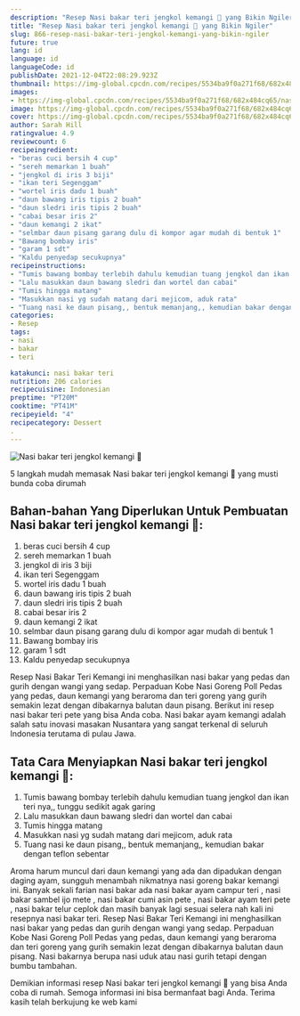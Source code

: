 ```yaml
---
description: "Resep Nasi bakar teri jengkol kemangi 🤭 yang Bikin Ngiler"
title: "Resep Nasi bakar teri jengkol kemangi 🤭 yang Bikin Ngiler"
slug: 866-resep-nasi-bakar-teri-jengkol-kemangi-yang-bikin-ngiler
future: true
lang: id
language: id
languageCode: id
publishDate: 2021-12-04T22:08:29.923Z 
thumbnail: https://img-global.cpcdn.com/recipes/5534ba9f0a271f68/682x484cq65/nasi-bakar-teri-jengkol-kemangi-foto-resep-utama.png
images:
- https://img-global.cpcdn.com/recipes/5534ba9f0a271f68/682x484cq65/nasi-bakar-teri-jengkol-kemangi-foto-resep-utama.png
image: https://img-global.cpcdn.com/recipes/5534ba9f0a271f68/682x484cq65/nasi-bakar-teri-jengkol-kemangi-foto-resep-utama.png
cover: https://img-global.cpcdn.com/recipes/5534ba9f0a271f68/682x484cq65/nasi-bakar-teri-jengkol-kemangi-foto-resep-utama.png
author: Sarah Hill
ratingvalue: 4.9
reviewcount: 6
recipeingredient:
- "beras cuci bersih 4 cup"
- "sereh memarkan 1 buah"
- "jengkol di iris 3 biji"
- "ikan teri Segenggam"
- "wortel iris dadu 1 buah"
- "daun bawang iris tipis 2 buah"
- "daun sledri iris tipis 2 buah"
- "cabai besar iris 2"
- "daun kemangi 2 ikat"
- "selmbar daun pisang garang dulu di kompor agar mudah di bentuk 1"
- "Bawang bombay iris"
- "garam 1 sdt"
- "Kaldu penyedap secukupnya"
recipeinstructions:
- "Tumis bawang bombay terlebih dahulu kemudian tuang jengkol dan ikan teri nya,, tunggu sedikit agak garing"
- "Lalu masukkan daun bawang sledri dan wortel dan cabai"
- "Tumis hingga matang"
- "Masukkan nasi yg sudah matang dari mejicom, aduk rata"
- "Tuang nasi ke daun pisang,, bentuk memanjang,, kemudian bakar dengan teflon sebentar"
categories:
- Resep
tags:
- nasi
- bakar
- teri

katakunci: nasi bakar teri 
nutrition: 206 calories
recipecuisine: Indonesian
preptime: "PT20M"
cooktime: "PT41M"
recipeyield: "4"
recipecategory: Dessert
. 
---
```



![Nasi bakar teri jengkol kemangi 🤭](https://img-global.cpcdn.com/recipes/5534ba9f0a271f68/682x484cq65/nasi-bakar-teri-jengkol-kemangi-foto-resep-utama.png)

5 langkah mudah memasak  Nasi bakar teri jengkol kemangi 🤭 yang musti bunda coba dirumah

<!--inarticleads1-->

## Bahan-bahan Yang Diperlukan Untuk Pembuatan Nasi bakar teri jengkol kemangi 🤭:

1. beras cuci bersih 4 cup
1. sereh memarkan 1 buah
1. jengkol di iris 3 biji
1. ikan teri Segenggam
1. wortel iris dadu 1 buah
1. daun bawang iris tipis 2 buah
1. daun sledri iris tipis 2 buah
1. cabai besar iris 2
1. daun kemangi 2 ikat
1. selmbar daun pisang garang dulu di kompor agar mudah di bentuk 1
1. Bawang bombay iris
1. garam 1 sdt
1. Kaldu penyedap secukupnya

Resep Nasi Bakar Teri Kemangi ini menghasilkan nasi bakar yang pedas dan gurih dengan wangi yang sedap. Perpaduan Kobe Nasi Goreng Poll Pedas yang pedas, daun kemangi yang beraroma dan teri goreng yang gurih semakin lezat dengan dibakarnya balutan daun pisang. Berikut ini resep nasi bakar teri pete yang bisa Anda coba. Nasi bakar ayam kemangi adalah salah satu inovasi masakan Nusantara yang sangat terkenal di seluruh Indonesia terutama di pulau Jawa. 

<!--inarticleads2-->

## Tata Cara Menyiapkan Nasi bakar teri jengkol kemangi 🤭:

1. Tumis bawang bombay terlebih dahulu kemudian tuang jengkol dan ikan teri nya,, tunggu sedikit agak garing
1. Lalu masukkan daun bawang sledri dan wortel dan cabai
1. Tumis hingga matang
1. Masukkan nasi yg sudah matang dari mejicom, aduk rata
1. Tuang nasi ke daun pisang,, bentuk memanjang,, kemudian bakar dengan teflon sebentar


Aroma harum muncul dari daun kemangi yang ada dan dipadukan dengan daging ayam, sungguh menambah nikmatnya nasi goreng bakar kemangi ini. Banyak sekali farian nasi bakar ada nasi bakar ayam campur teri , nasi bakar sambel ijo mete , nasi bakar cumi asin pete , nasi bakar ayam teri pete , nasi bakar telur ceplok dan masih banyak lagi sesuai selera nah kali ini resepnya nasi bakar teri. Resep Nasi Bakar Teri Kemangi ini menghasilkan nasi bakar yang pedas dan gurih dengan wangi yang sedap. Perpaduan Kobe Nasi Goreng Poll Pedas yang pedas, daun kemangi yang beraroma dan teri goreng yang gurih semakin lezat dengan dibakarnya balutan daun pisang. Nasi bakarnya berupa nasi uduk atau nasi gurih tetapi dengan bumbu tambahan. 

Demikian informasi  resep Nasi bakar teri jengkol kemangi 🤭   yang bisa Anda coba di rumah. Semoga informasi ini bisa bermanfaat bagi Anda. Terima kasih telah berkujung ke web kami

